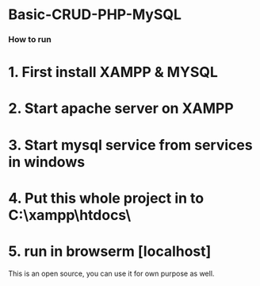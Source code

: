 # Basic-CRUD-PHP-MySQL
### How to run
# 1. First install XAMPP & MYSQL
# 2. Start apache server on XAMPP
# 3. Start mysql service from services in windows
# 4. Put this whole project in to C:\xampp\htdocs\
# 5. run in browserm [localhost]

This is an open source, you can use it for own purpose as well.
